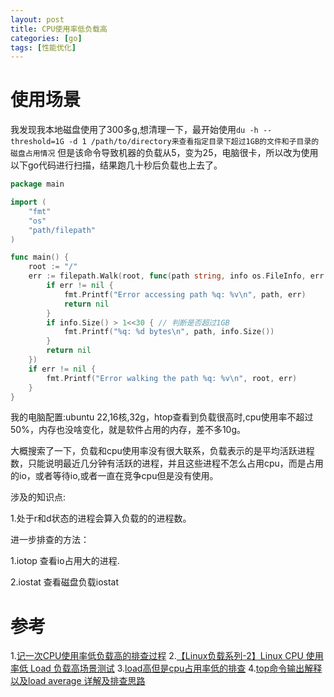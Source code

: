 ```yaml
---
layout: post
title: CPU使用率低负载高
categories: [go]
tags: [性能优化]
---
```


# 使用场景

我发现我本地磁盘使用了300多g,想清理一下，最开始使用`du -h --threshold=1G -d 1 /path/to/directory来查看指定目录下超过1GB的文件和子目录的磁盘占用情况`
但是该命令导致机器的负载从5，变为25，电脑很卡，所以改为使用以下go代码进行扫描，结果跑几十秒后负载也上去了。


```go
package main

import (
	"fmt"
	"os"
	"path/filepath"
)

func main() {
	root := "/"
	err := filepath.Walk(root, func(path string, info os.FileInfo, err error) error {
		if err != nil {
			fmt.Printf("Error accessing path %q: %v\n", path, err)
			return nil
		}
		if info.Size() > 1<<30 { // 判断是否超过1GB
			fmt.Printf("%q: %d bytes\n", path, info.Size())
		}
		return nil
	})
	if err != nil {
		fmt.Printf("Error walking the path %q: %v\n", root, err)
	}
}

```


我的电脑配置:ubuntu 22,16核,32g，htop查看到负载很高时,cpu使用率不超过50%，内存也没啥变化，就是软件占用的内存，差不多10g。

大概搜索了一下，负载和cpu使用率没有很大联系，负载表示的是平均活跃进程数，只能说明最近几分钟有活跃的进程，并且这些进程不怎么占用cpu，而是占用的io，或者等待io,或者一直在竞争cpu但是没有使用。

涉及的知识点:

1.处于r和d状态的进程会算入负载的的进程数。

进一步排查的方法：

1.iotop 查看io占用大的进程.

2.iostat 查看磁盘负载iostat


# 参考

1.[记一次CPU使用率低负载高的排查过程](https://juejin.cn/post/6844904173843005447)
2.[【Linux负载系列-2】Linux CPU 使用率低 Load 负载高场景测试](https://www.ebpf.top/post/sys_linux_load_avg2/)
3.[load高但是cpu占用率低的排查](https://www.cnblogs.com/51core/p/13640104.html)
4.[top命令输出解释以及load average 详解及排查思路](https://blog.csdn.net/zhangchenglikecc/article/details/52103737)